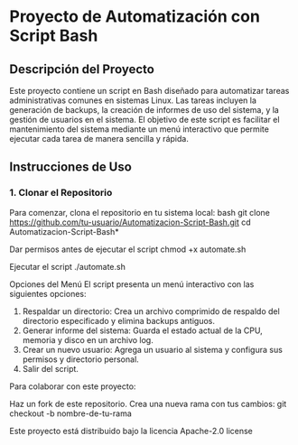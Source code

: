 # Proyecto de Automatización con Script Bash

## Descripción del Proyecto
Este proyecto contiene un script en Bash diseñado para automatizar tareas administrativas comunes en sistemas Linux. Las tareas incluyen la generación de backups, la creación de informes de uso del sistema, y la gestión de usuarios en el sistema. El objetivo de este script es facilitar el mantenimiento del sistema mediante un menú interactivo que permite ejecutar cada tarea de manera sencilla y rápida.

## Instrucciones de Uso

### 1. Clonar el Repositorio
Para comenzar, clona el repositorio en tu sistema local:
bash
git clone https://github.com/tu-usuario/Automatizacion-Script-Bash.git
cd Automatizacion-Script-Bash*

Dar permisos antes de ejecutar el script
chmod +x automate.sh

Ejecutar el script
./automate.sh

Opciones del Menú
El script presenta un menú interactivo con las siguientes opciones:

1. Respaldar un directorio: Crea un archivo comprimido de respaldo del directorio especificado y elimina backups antiguos.
2. Generar informe del sistema: Guarda el estado actual de la CPU, memoria y disco en un archivo log.
3. Crear un nuevo usuario: Agrega un usuario al sistema y configura sus permisos y directorio personal.
4. Salir del script.


Para colaborar con este proyecto:

Haz un fork de este repositorio.
Crea una nueva rama con tus cambios:
git checkout -b nombre-de-tu-rama

Este proyecto está distribuido bajo la licencia Apache-2.0 license

